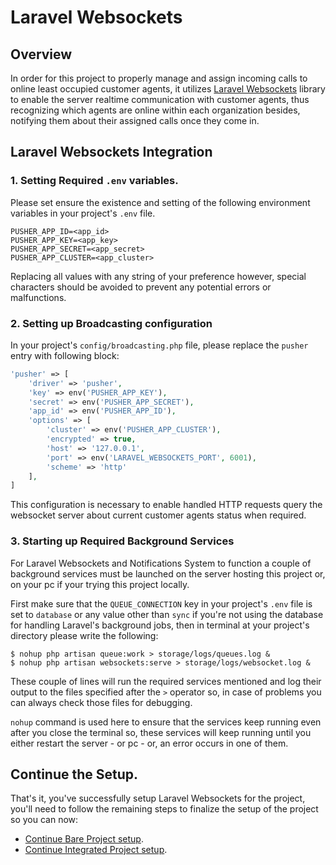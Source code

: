 # Laravel Websockets

## Overview

In order for this project to properly manage and assign incoming calls to online least occupied customer agents, it utilizes [Laravel Websockets](https://beyondco.de/docs/laravel-websockets/getting-started/introduction) library to enable the server realtime communication with customer agents, thus recognizing which agents are online within each organization besides, notifying them about their assigned calls once they come in.

## Laravel Websockets Integration

### 1. Setting Required `.env` variables.

Please set ensure the existence and setting of the following environment variables in your project's `.env` file.

```dotenv
PUSHER_APP_ID=<app_id>
PUSHER_APP_KEY=<app_key>
PUSHER_APP_SECRET=<app_secret>
PUSHER_APP_CLUSTER=<app_cluster>
```
Replacing all values with any string of your preference however, special characters should be avoided to prevent any potential errors or malfunctions.

### 2. Setting up Broadcasting configuration

In your project's `config/broadcasting.php` file, please replace the `pusher` entry with following block:

```php
'pusher' => [
    'driver' => 'pusher',
    'key' => env('PUSHER_APP_KEY'),
    'secret' => env('PUSHER_APP_SECRET'),
    'app_id' => env('PUSHER_APP_ID'),
    'options' => [
        'cluster' => env('PUSHER_APP_CLUSTER'),
        'encrypted' => true,
        'host' => '127.0.0.1',
        'port' => env('LARAVEL_WEBSOCKETS_PORT', 6001),
        'scheme' => 'http'
    ],
]
```

This configuration is necessary to enable handled HTTP requests query the websocket server about current customer agents status when required.

### 3. Starting up Required Background Services

For Laravel Websockets and Notifications System to function a couple of background services must be launched on the server hosting this project or, on your pc if your trying this project locally.

First make sure that the `QUEUE_CONNECTION` key in your project's `.env` file is set to `database` or any value other than `sync` if you're not using the database for handling Laravel's background jobs, then in terminal at your project's directory please write the following:

```shell
$ nohup php artisan queue:work > storage/logs/queues.log &
$ nohup php artisan websockets:serve > storage/logs/websocket.log &
```

These couple of lines will run the required services mentioned and log their output to the files specified after the `>` operator so, in case of problems you can always check those files for debugging.

`nohup` command is used here to ensure that the services keep running even after you close the terminal so, these services will keep running until you either restart the server - or pc - or, an error occurs in one of them.

## Continue the Setup.

That's it, you've successfully setup Laravel Websockets for the project, you'll need to follow the remaining steps to finalize the setup of the project so you can now:

- [Continue Bare Project setup](../../getting-started/bare-project/#5-web-server-configuration).
- [Continue Integrated Project setup](../../getting-started/integrated-project/#5-web-server-configuration).
